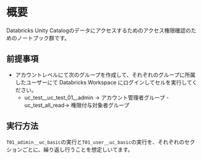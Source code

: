 # 概要

Databricks Unity Catalogのデータにアクセスするためのアクセス権限確認のためのノートブック群です。

## 前提事項

- アカウントレベルにて次のグループを作成して、それぞれのグループに所属したユーザーにて Databricks Workspace にログインしてセルを実行してください。
    - uc_test__uc_test_01__admin -> アカウント管理者グループ
    -　uc_test_all_read-> 権限付与対象者グループ

## 実行方法

`T01_adimin__uc_basic`の実行と`T01_user__uc_basic`の実行を、それぞれのセクションごとに、繰り返し行うことを想定しいてます。